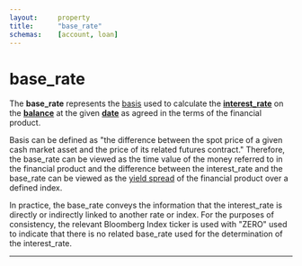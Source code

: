 ```yaml
---
layout:		property
title:		"base_rate"
schemas:	[account, loan]
---
```


# base_rate
The **base\_rate** represents the [basis][basis] used to calculate the [**interest\_rate**][ir] on the [**balance**][balance] at the given [**date**][date] as agreed in the terms of the financial product. 

Basis can be defined as "the difference between the spot price of a given cash market asset and the price of its related futures contract." Therefore, the base\_rate can be viewed as the time value of the money referred to in the financial product and the difference between the interest\_rate and the base\_rate can be viewed as the [yield spread][ys] of the financial product over a defined index.

In practice, the base\_rate conveys the information that the interest\_rate is directly or indirectly linked to another rate or index. For the purposes of consistency, the relevant Bloomberg Index ticker is used with "ZERO" used to indicate that there is no related base\_rate used for the determination of the interest\_rate.


---
[date]: https://github.com/suadelabs/fire/blob/master/documentation/date.md
[basis]: https://en.wikipedia.org/wiki/Basis_trading
[ir]: https://github.com/suadelabs/fire/blob/master/documentation/interest_rate.md
[balance]: https://github.com/suadelabs/fire/blob/master/documentation/balance.md
[ys]: https://en.wikipedia.org/wiki/Yield_spread